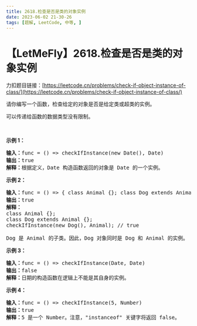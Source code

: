 ```yaml
---
title: 2618.检查是否是类的对象实例
date: 2023-06-02 21-30-26
tags: [题解, LeetCode, 中等, ]
---
```


# 【LetMeFly】2618.检查是否是类的对象实例

力扣题目链接：[https://leetcode.cn/problems/check-if-object-instance-of-class/](https://leetcode.cn/problems/check-if-object-instance-of-class/)

<p>请你编写一个函数，检查给定的对象是否是给定类或超类的实例。</p>

<p>可以传递给函数的数据类型没有限制。</p>

<p>&nbsp;</p>

<p><strong>示例 1：</strong></p>

<pre>
<b>输入：</b>func = () =&gt; checkIfInstance(new Date(), Date)
<b>输出：</b>true
<strong>解释：</strong>根据定义，Date 构造函数返回的对象是 Date 的一个实例。
</pre>

<p><strong>示例 2：</strong></p>

<pre>
<b>输入：</b>func = () =&gt; { class Animal {}; class Dog extends Animal {}; return checkIfInstance(new Dog(), Animal); }
<b>输出：</b>true
<strong>解释：</strong>
class Animal {};
class Dog extends Animal {};
checkIfInstance(new Dog(), Animal); // true

Dog 是 Animal 的子类。因此，Dog 对象同时是 Dog 和 Animal 的实例。</pre>

<p><strong>示例 3：</strong></p>

<pre>
<b>输入：</b>func = () =&gt; checkIfInstance(Date, Date)
<b>输出：</b>false
<strong>解释：</strong>日期的构造函数在逻辑上不能是其自身的实例。
</pre>

<p><strong>示例 4：</strong></p>

<pre>
<b>输入：</b>func = () =&gt; checkIfInstance(5, Number)
<b>输出：</b>true
<strong>解释：</strong>5 是一个 Number。注意，"instanceof" 关键字将返回 false。</pre>


    